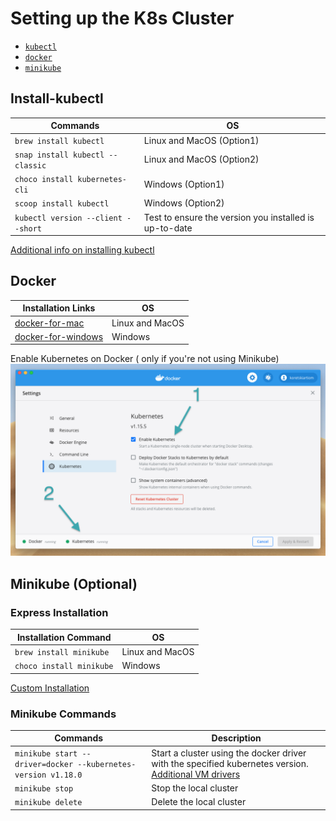 # Setting up the K8s Cluster

- [`kubectl`](#Install-kubectl)
- [`docker`](#Docker)
- [`minikube`](#Minikube)

## Install-kubectl

| Commands                           | OS                                                     |
| ---------------------------------- | ------------------------------------------------------ |
| `brew install kubectl`             | Linux and MacOS (Option1)                              |
| `snap install kubectl --classic`   | Linux and MacOS (Option2)                              |
| `choco install kubernetes-cli`     | Windows (Option1)                                      |
| `scoop install kubectl`            | Windows (Option2)                                      |
| `kubectl version --client --short` | Test to ensure the version you installed is up-to-date |

[Additional info on installing kubectl](https://kubernetes.io/docs/tasks/tools/install-kubectl/)

## Docker

| Installation Links                                                        | OS              |
| ------------------------------------------------------------------------- | --------------- |
| [docker-for-mac](https://docs.docker.com/docker-for-mac/install/)         | Linux and MacOS |
| [docker-for-windows](https://docs.docker.com/docker-for-windows/install/) | Windows         |

Enable Kubernetes on Docker ( only if you're not using Minikube)
![Drag Racing](enable_k8s_on_docker.png)

## Minikube (Optional)

### Express Installation

| Installation Command     | OS              |
| ------------------------ | --------------- |
| `brew install minikube`  | Linux and MacOS |
| `choco install minikube` | Windows         |

[Custom Installation](https://kubernetes.io/docs/tasks/tools/install-minikube/)

### Minikube Commands

| Commands                                                      | Description                                                                                                                                                                                      |
| ------------------------------------------------------------- | ------------------------------------------------------------------------------------------------------------------------------------------------------------------------------------------------ |
| `minikube start --driver=docker --kubernetes-version v1.18.0` | Start a cluster using the docker driver with the specified kubernetes version. [Additional VM drivers](https://kubernetes.io/docs/setup/learning-environment/minikube/#specifying-the-vm-driver) |
| `minikube stop`                                               | Stop the local cluster                                                                                                                                                                           |
| `minikube delete`                                             | Delete the local cluster                                                                                                                                                                         |
